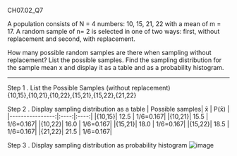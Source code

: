 CH07.02_Q7

A population consists of N = 4 numbers: 10, 15, 21, 22 with a mean of m = 17. 
A random sample of n= 2 is selected in one of two ways: first, without replacement and second, with replacement. 

How many possible random samples are there when sampling without replacement? List the possible samples.
Find the sampling distribution for the sample mean x and display it as a table and as a probability histogram.

-----
Step 1 . List the Possible Samples (without replacement)  
{10,15},{10,21},{10,22},{15,21},{15,22},{21,22}

Step 2 . Display sampling distribution as a table
| Possible samples|   x̄ |      P(x̄) | 
|----------------:|:----:|:----:|
|{10,15}| 12.5 | 1/6=0.167|
|{10,21}|  15.5 | 1/6=0.167|
|{10,22}|  16.0 | 1/6=0.167|
|{15,21}|  18.0 | 1/6=0.167|
|{15,22}|  18.5 | 1/6=0.167|
|{21,22}|  21.5 | 1/6=0.167|

Step 3 . Display sampling distribution as probability histogram
![image](https://github.com/user-attachments/assets/2e109e77-4603-453c-a880-2f24abdfefce)
